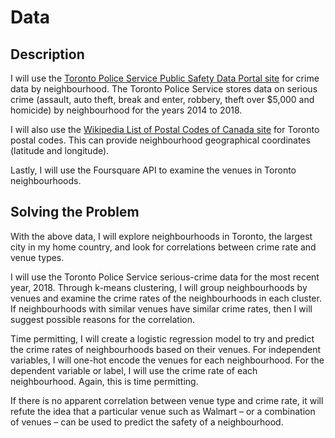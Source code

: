 # Data #

## Description ##
I will use the [Toronto Police Service Public Safety Data Portal site](https://data.torontopolice.on.ca/datasets/neighbourhood-crime-rates-boundary-file-) for crime data by neighbourhood. The Toronto Police Service stores data on serious crime (assault, auto theft, break and enter, robbery, theft over $5,000 and homicide) by neighbourhood for the years 2014 to 2018. 

I will also use the [Wikipedia List of Postal Codes of Canada site](https://en.wikipedia.org/wiki/List_of_postal_codes_of_Canada:_M) for Toronto postal codes. This can provide neighbourhood geographical coordinates (latitude and longitude). 

Lastly, I will use the Foursquare API to examine the venues in Toronto neighbourhoods.

## Solving the Problem ##
With the above data, I will explore neighbourhoods in Toronto, the largest city in my home country, and look for correlations between crime rate and venue types.

I will use the Toronto Police Service serious-crime data for the most recent year, 2018. Through k-means clustering, I will group neighbourhoods by venues and examine the crime rates of the neighbourhoods in each cluster. If neighbourhoods with similar venues have similar crime rates, then I will suggest possible reasons for the correlation.

Time permitting, I will create a logistic regression model to try and predict the crime rates of neighbourhoods based on their venues. For independent variables, I will one-hot encode the venues for each neighbourhood. For the dependent variable or label, I will use the crime rate of each neighbourhood. Again, this is time permitting. 

If there is no apparent correlation between venue type and crime rate, it will refute the idea that a particular venue such as Walmart – or a combination of venues – can be used to predict the safety of a neighbourhood. 
